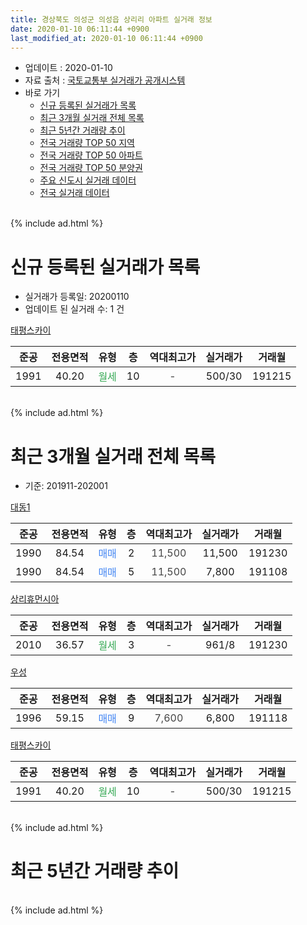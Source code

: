 ```yaml
---
title: 경상북도 의성군 의성읍 상리리 아파트 실거래 정보
date: 2020-01-10 06:11:44 +0900
last_modified_at: 2020-01-10 06:11:44 +0900
---
```


* 업데이트 : 2020-01-10
* 자료 출처 : [국토교통부 실거래가 공개시스템](http://rt.molit.go.kr)
* 바로 가기
    * [신규 등록된 실거래가 목록](#신규-등록된-실거래가-목록)
    * [최근 3개월 실거래 전체 목록](#최근-3개월-실거래-전체-목록)
    * [최근 5년간 거래량 추이](#최근-5년간-거래량-추이)
    * [전국 거래량 TOP 50 지역](https://inasie.github.io/apt-trade-info/최근-3개월-전국에서-가장-거래가-많이-발생한-지역)
    * [전국 거래량 TOP 50 아파트](https://inasie.github.io/apt-trade-info/최근-3개월-전국에서-가장-거래가-많이-발생한-아파트)
    * [전국 거래량 TOP 50 분양권](https://inasie.github.io/apt-trade-info/최근-3개월-전국에서-가장-거래가-많이-발생한-분양권)
    * [주요 신도시 실거래 데이터](https://inasie.github.io/apt-trade-info/주요-신도시)
    * [전국 실거래 데이터](https://inasie.github.io/apt-trade-info/전국)
<br>
{% include ad.html %}
<br>

# 신규 등록된 실거래가 목록
* 실거래가 등록일: 20200110
* 업데이트 된 실거래 수: 1 건


[태평스카이](https://search.naver.com/search.naver?query=%EA%B2%BD%EC%83%81%EB%B6%81%EB%8F%84+%EC%9D%98%EC%84%B1%EA%B5%B0+%EC%9D%98%EC%84%B1%EC%9D%8D+%EC%83%81%EB%A6%AC%EB%A6%AC+%ED%83%9C%ED%8F%89%EC%8A%A4%EC%B9%B4%EC%9D%B4)

|준공|전용면적|유형|층|역대최고가|실거래가|거래월|
|:---:|:---:|:---:|:---:|:---:|:---:|:---:|
|1991|40.20|<span style="color:#34a853">월세</span>|10|<span style="color:#444444">-</span>|500/30|191215|


<br>
{% include ad.html %}
<br>

# 최근 3개월 실거래 전체 목록
* 기준: 201911-202001


[대동1](https://search.naver.com/search.naver?query=%EA%B2%BD%EC%83%81%EB%B6%81%EB%8F%84+%EC%9D%98%EC%84%B1%EA%B5%B0+%EC%9D%98%EC%84%B1%EC%9D%8D+%EC%83%81%EB%A6%AC%EB%A6%AC+%EB%8C%80%EB%8F%991)

|준공|전용면적|유형|층|역대최고가|실거래가|거래월|
|:---:|:---:|:---:|:---:|:---:|:---:|:---:|
|1990|84.54|<span style="color:#4285f3">매매</span>|2|<span style="color:#444444">11,500</span>|11,500|191230|
|1990|84.54|<span style="color:#4285f3">매매</span>|5|<span style="color:#444444">11,500</span>|7,800|191108|

[상리휴먼시아](https://search.naver.com/search.naver?query=%EA%B2%BD%EC%83%81%EB%B6%81%EB%8F%84+%EC%9D%98%EC%84%B1%EA%B5%B0+%EC%9D%98%EC%84%B1%EC%9D%8D+%EC%83%81%EB%A6%AC%EB%A6%AC+%EC%83%81%EB%A6%AC%ED%9C%B4%EB%A8%BC%EC%8B%9C%EC%95%84)

|준공|전용면적|유형|층|역대최고가|실거래가|거래월|
|:---:|:---:|:---:|:---:|:---:|:---:|:---:|
|2010|36.57|<span style="color:#34a853">월세</span>|3|<span style="color:#444444">-</span>|961/8|191230|

[우성](https://search.naver.com/search.naver?query=%EA%B2%BD%EC%83%81%EB%B6%81%EB%8F%84+%EC%9D%98%EC%84%B1%EA%B5%B0+%EC%9D%98%EC%84%B1%EC%9D%8D+%EC%83%81%EB%A6%AC%EB%A6%AC+%EC%9A%B0%EC%84%B1)

|준공|전용면적|유형|층|역대최고가|실거래가|거래월|
|:---:|:---:|:---:|:---:|:---:|:---:|:---:|
|1996|59.15|<span style="color:#4285f3">매매</span>|9|<span style="color:#444444">7,600</span>|6,800|191118|

[태평스카이](https://search.naver.com/search.naver?query=%EA%B2%BD%EC%83%81%EB%B6%81%EB%8F%84+%EC%9D%98%EC%84%B1%EA%B5%B0+%EC%9D%98%EC%84%B1%EC%9D%8D+%EC%83%81%EB%A6%AC%EB%A6%AC+%ED%83%9C%ED%8F%89%EC%8A%A4%EC%B9%B4%EC%9D%B4)

|준공|전용면적|유형|층|역대최고가|실거래가|거래월|
|:---:|:---:|:---:|:---:|:---:|:---:|:---:|
|1991|40.20|<span style="color:#34a853">월세</span>|10|<span style="color:#444444">-</span>|500/30|191215|


<br>
{% include ad.html %}
<br>

# 최근 5년간 거래량 추이


<div style="width:100%;">
    <canvas id="deal_progress" height="200"></canvas>
</div>

<script>
new Chart(document.getElementById("deal_progress"), {
    type: 'line',
    data: {
        labels: ['201501','201502','201503','201504','201505','201506','201507','201508','201509','201510','201511','201512','201601','201602','201603','201604','201605','201606','201607','201608','201609','201610','201611','201612','201701','201702','201703','201704','201705','201706','201707','201708','201709','201710','201711','201712','201801','201802','201803','201804','201805','201806','201807','201808','201809','201810','201811','201812','201901','201902','201903','201904','201905','201906','201907','201908','201909','201910','201911','201912','202001'],
        datasets: [{
            label: '매매',
            pointRadius: 1,
            data: [3, 1, 8, 3, 3, 4, 2, 3, 1, 4, 2, 1, 3, 2, 3, 0, 5, 1, 1, 0, 2, 0, 2, 4, 1, 4, 2, 0, 2, 1, 1, 3, 4, 3, 2, 3, 1, 0, 2, 1, 2, 5, 1, 1, 2, 4, 1, 0, 1, 3, 5, 5, 3, 3, 1, 3, 2, 1, 2, 1, 0],
            borderColor: "rgba(255, 201, 14, 1)",
            backgroundColor: "rgba(255, 201, 14, 0.5)",
            fill: false,
            lineTension: 0
        },{
            label: '전월세',
            pointRadius: 1,
            data: [0, 0, 1, 2, 0, 2, 0, 0, 1, 2, 2, 0, 2, 1, 1, 0, 0, 0, 0, 0, 0, 2, 1, 1, 2, 1, 0, 1, 1, 0, 2, 1, 0, 0, 1, 1, 0, 1, 2, 0, 0, 1, 0, 0, 0, 1, 0, 2, 0, 0, 0, 1, 0, 1, 1, 1, 0, 0, 0, 2, 0],
            borderColor: "rgba(0, 141, 185, 1)",
            backgroundColor: "rgba(0, 141, 185, 0.5)",
            fill: false,
            lineTension: 0
        }
        ]
    },
    options: {
        responsive: true,
        title: {
            display: false
        },
        tooltips: {
            mode: 'index',
            intersect: false
        },
        hover: {
            mode: 'nearest',
            intersect: true
        },
        scales: {
            xAxes: [{
                display: true,
                scaleLabel: {
                    display: true,
                    labelString: '년/월'
                }
            }],
            yAxes: [{
                display: true,
                ticks: {
                    suggestedMin: 0,
                },
                scaleLabel: {
                    display: true,
                    labelString: '실거래 수'
                }
            }]
        }
    }
});

</script>


<br>
{% include ad.html %}
<br>

